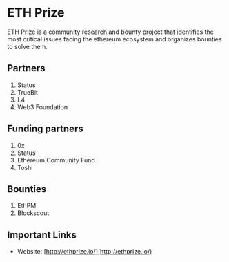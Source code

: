 # ETH Prize

ETH Prize is a community research and bounty project that identifies the most critical issues facing the ethereum ecosystem and organizes bounties to solve them.

## Partners

1. Status
2. TrueBit
3. L4
4. Web3 Foundation

## Funding partners

1. 0x
2. Status
3. Ethereum Community Fund
4. Toshi

## Bounties

1. EthPM
2. Blockscout

## Important Links

* Website: [http://ethprize.io/](http://ethprize.io/)

